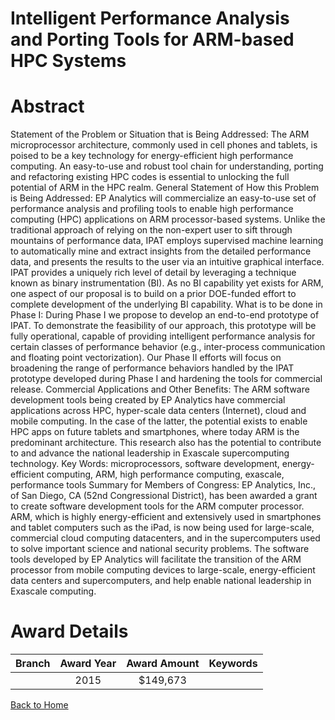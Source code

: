 
Intelligent Performance Analysis and Porting Tools for ARM-based HPC Systems
============================================================================

# Abstract


Statement of the Problem or Situation that is Being Addressed: The ARM microprocessor architecture, commonly used in cell phones and tablets, is poised to be a key technology for energy-efficient high performance computing. An easy-to-use and robust tool chain for understanding, porting and refactoring existing HPC codes is essential to unlocking the full potential of ARM in the HPC realm.
General Statement of How this Problem is Being Addressed: EP Analytics will commercialize an easy-to-use set of performance analysis and profiling tools to enable high performance computing (HPC) applications on ARM processor-based systems. Unlike the traditional approach of relying on the non-expert user to sift through mountains of performance data, IPAT employs supervised machine learning to automatically mine and extract insights from the detailed performance data, and presents the results to the user via an intuitive graphical interface. IPAT provides a uniquely rich level of detail by leveraging a technique known as binary instrumentation (BI). As no BI capability yet exists for ARM, one aspect of our proposal is to build on a prior DOE-funded effort to complete development of the underlying BI capability.
What is to be done in Phase I: During Phase I we propose to develop an end-to-end prototype of IPAT. To demonstrate the feasibility of our approach, this prototype will be fully operational, capable of providing intelligent performance analysis for certain classes of performance behavior (e.g., inter-process communication and floating point vectorization). Our Phase II efforts will focus on broadening the range of performance behaviors handled by the IPAT prototype developed during Phase I and hardening the tools for commercial release.
Commercial Applications and Other Benefits: The ARM software development tools being created by EP Analytics have commercial applications across HPC, hyper-scale data centers (Internet), cloud and mobile computing. In the case of the latter, the potential exists to enable HPC apps on future tablets and smartphones, where today ARM is the predominant architecture. This research also has the potential to contribute to and advance the national leadership in Exascale supercomputing technology.
Key Words: microprocessors, software development, energy-efficient computing, ARM, high performance computing, exascale, performance tools
Summary for Members of Congress: EP Analytics, Inc., of San Diego, CA (52nd Congressional District), has been awarded a grant to create software development tools for the ARM computer processor. ARM, which is highly energy-efficient and extensively used in smartphones and tablet computers such as the iPad, is now being used for large-scale, commercial cloud computing datacenters, and in the supercomputers used to solve important science and national security problems. The software tools developed by EP Analytics will facilitate the transition of the ARM processor from mobile computing devices to large-scale, energy-efficient data centers and supercomputers, and help enable national leadership in Exascale computing.  

# Award Details

|Branch|Award Year|Award Amount|Keywords|
| :---: | :---: | :---: | :---: |
||2015|$149,673||
  
  


[Back to Home](https://github.com/chrischow/dod_sbir_awards/Reports/CC/#707)